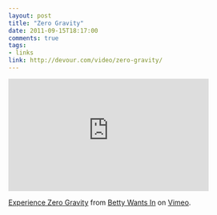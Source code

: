 ```yaml
---
layout: post
title: "Zero Gravity"
date: 2011-09-15T18:17:00
comments: true
tags:
- links
link: http://devour.com/video/zero-gravity/
---
```

<iframe src="http://player.vimeo.com/video/29017795" width="400" height="225" frameborder="0" webkitAllowFullScreen allowFullScreen></iframe><p><a href="http://vimeo.com/29017795">Experience Zero Gravity</a> from <a href="http://vimeo.com/bettywantsin">Betty Wants In</a> on <a href="http://vimeo.com">Vimeo</a>.</p>

